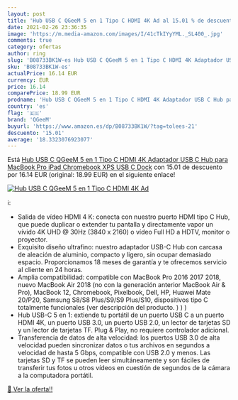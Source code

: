 ```yaml
---
layout: post
title: 'Hub USB C QGeeM 5 en 1 Tipo C HDMI 4K Ad al 15.01 % de descuento'
date: 2021-02-26 23:36:35
image: 'https://m.media-amazon.com/images/I/41cTkIYyYML._SL400_.jpg'
comments: true
category: ofertas
author: ring
slug: 'B08733BK1W-es Hub USB C QGeeM 5 en 1 Tipo C HDMI 4K Adaptador USB C Hub...'
sku: 'B08733BK1W-es'
actualPrice: 16.14 EUR
currency: EUR
price: 16.14
comparePrice: 18.99 EUR
prodname: 'Hub USB C QGeeM 5 en 1 Tipo C HDMI 4K Adaptador USB C Hub para MacBook Pro iPad  Chromebook  XPS USB C Dock'
country: 'es'
flag: '🇪🇸'
brand: 'QGeeM'
buyurl: 'https://www.amazon.es/dp/B08733BK1W/?tag=tolees-21'
descuento: '15.01'
average: '18.3323076923077'
---
```


Está [Hub USB C QGeeM 5 en 1 Tipo C HDMI 4K Adaptador USB C Hub para MacBook Pro iPad  Chromebook  XPS USB C Dock](https://www.amazon.es/dp/B08733BK1W/?tag=tolees-21) con 15.01 de descuento por 16.14 EUR (original: 18.99 EUR) en el siguiente enlace!

[![Hub USB C QGeeM 5 en 1 Tipo C HDMI 4K Ad](https://m.media-amazon.com/images/I/41cTkIYyYML._SL400_.jpg)](https://www.amazon.es/dp/B08733BK1W/?tag=tolees-21)

ℹ️:

- Salida de vídeo HDMI 4 K: conecta con nuestro puerto HDMI tipo C Hub, que puede duplicar o extender tu pantalla y directamente vapor un vívido 4K UHD @ 30Hz (3840 x 2160) o vídeo Full HD a HDTV, monitor o proyector.
- Exquisito diseño ultrafino: nuestro adaptador USB-C Hub con carcasa de aleación de aluminio, compacto y ligero, sin ocupar demasiado espacio. Proporcionamos 18 meses de garantía y te ofrecemos servicio al cliente en 24 horas.
- Amplia compatibilidad: compatible con MacBook Pro 2016 2017 2018, nuevo MacBook Air 2018 (no con la generación anterior MacBook Air & Pro), MacBook 12, Chromebook, Pixelbook, Dell, HP, Huawei Mate 20/P20, Samsung S8/S8 Plus/S9/S9 Plus/S10, dispositivos tipo C totalmente funcionales (ver descripción del producto. ) ) )
- Hub USB-C 5 en 1: extiende tu portátil de un puerto USB C a un puerto HDMI 4K, un puerto USB 3.0, un puerto USB 2.0, un lector de tarjetas SD y un lector de tarjetas TF. Plug & Play, no requiere controlador adicional.
- Transferencia de datos de alta velocidad: los puertos USB 3.0 de alta velocidad pueden sincronizar datos o tus archivos en segundos a velocidad de hasta 5 Gbps, compatible con USB 2.0 y menos. Las tarjetas SD y TF se pueden leer simultáneamente y son fáciles de transferir tus fotos u otros vídeos en cuestión de segundos de la cámara a la computadora portátil.

[🛒 Ver la oferta!!](https://www.amazon.es/dp/B08733BK1W/?tag=tolees-21)
